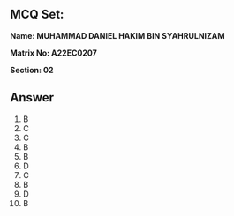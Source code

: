 ## MCQ Set:

**Name: MUHAMMAD DANIEL HAKIM BIN SYAHRULNIZAM**

**Matrix No: A22EC0207**

**Section: 02**

## Answer
1. B
2. C
3. C
4. B
5. B
6. D
7. C
8. B
9. D
10. B
    

